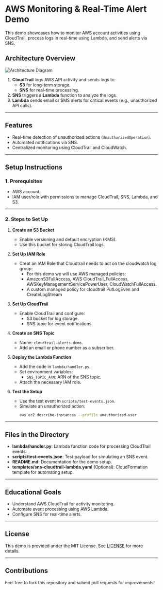 # AWS Monitoring & Real-Time Alert Demo

This demo showcases how to monitor AWS account activities using CloudTrail, process logs in real-time using Lambda, and send alerts via SNS.

## **Architecture Overview**

![Architecture Diagram](link-to-diagram-if-any)

1. **CloudTrail** logs AWS API activity and sends logs to:
   - **S3** for long-term storage.
   - **SNS** for real-time processing.
2. **SNS** triggers a **Lambda** function to analyze the logs.
3. **Lambda** sends email or SMS alerts for critical events (e.g., unauthorized API calls).

---

## **Features**
- Real-time detection of unauthorized actions (`UnauthorizedOperation`).
- Automated notifications via SNS.
- Centralized monitoring using CloudTrail and CloudWatch.

---

## **Setup Instructions**

### **1. Prerequisites**
- AWS account.
- IAM user/role with permissions to manage CloudTrail, SNS, Lambda, and S3.

---

### **2. Steps to Set Up**

1. **Create an S3 Bucket**
   - Enable versioning and default encryption (KMS).
   - Use this bucket for storing CloudTrail logs.

2. **Set Up IAM Role**
   - Creat an IAM Role that Cloudtrail needs to act on the cloudwatch log group:
     - For this demo we will use AWS managed policies:
     - AmazonS3FullAccess, AWS CloudTrail_FullAccess, AWSKeyManagementServicePowerUser, CloudWatchFullAccess.
     - A custom managed policy for cloudtrail PutLogEven and CreateLogStream

3. **Set Up CloudTrail**
   - Enable CloudTrail and configure:
     - S3 bucket for log storage.
     - SNS topic for event notifications.

4. **Create an SNS Topic**
   - Name: `cloudtrail-alerts-demo`.
   - Add an email or phone number as a subscriber.

5. **Deploy the Lambda Function**
   - Add the code in `lambda/handler.py`.
   - Set environment variables:
     - `SNS_TOPIC_ARN`: ARN of the SNS topic.
   - Attach the necessary IAM role.

6. **Test the Setup**
   - Use the test event in `scripts/test-events.json`.
   - Simulate an unauthorized action:
     ```bash
     aws ec2 describe-instances --profile unauthorized-user
     ```

---

## **Files in the Directory**

- **lambda/handler.py**: Lambda function code for processing CloudTrail events.
- **scripts/test-events.json**: Test payload for simulating an SNS event.
- **README.md**: Documentation for the demo setup.
- **templates/sns-cloudtrail-lambda.yaml** (Optional): CloudFormation template for automating setup.

---

## **Educational Goals**

- Understand AWS CloudTrail for activity monitoring.
- Automate event processing using AWS Lambda.
- Configure SNS for real-time alerts.

---

## **License**
This demo is provided under the MIT License. See [LICENSE](LICENSE) for more details.

---

## **Contributions**
Feel free to fork this repository and submit pull requests for improvements!
